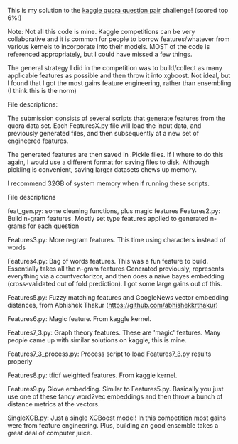 This is my solution to the [kaggle quora question pair](https://www.kaggle.com/c/quora-question-pairs) challenge! (scored top 6%!)

Note: Not all this code is mine. Kaggle competitions can be very collaborative and it is common for people to borrow features/whatever from various kernels to incorporate into their models. MOST of the code is referenced appropriately, but I could have missed a few things.

The general strategy I did in the competition was to build/collect as many applicable features as possible and then throw it into xgboost. Not ideal, but I found that I got the most gains feature engineering, rather than ensembling (I think this is the norm)

File descriptions:

The submission consists of several scripts that generate features from the quora data set. Each FeaturesX.py file will load the input data, and previously generated files, and then subsequently at a new set of engineered features.

The generated features are then saved in .Pickle files. If I where to do this again, I would use a different format for saving files to disk. Although pickling is convenient, saving larger datasets chews up memory.

I recommend 32GB of system memory when if running these scripts.

File descriptions

feat_gen.py: some cleaning functions, plus magic features
Features2.py: Build n-gram features. Mostly set type features applied to generated n-grams for each question

Features3.py: More n-gram features. This time using characters instead of words

Features4.py: Bag of words features. This was a fun feature to build. Essentially takes all the n-gram features
Generated previously, represents everything via a countvectorizor, and then does a naive bayes embedding (cross-validated out of fold prediction). I got some large gains out of this.

Features5.py: Fuzzy matching features and GoogleNews vector embedding distances, from Abhishek Thakur (https://github.com/abhishekkrthakur)

Features6.py: Magic feature. From kaggle kernel.

Features7_3.py: Graph theory features. These are 'magic' features. Many people came up with similar solutions on kaggle, this is mine.

Features7_3_process.py: Process script to load Features7_3.py results properly

Features8.py: tfidf weighted features. From kaggle kernel.

Features9.py Glove embedding. Similar to Features5.py. Basically you just use one of these fancy word2vec embeddings and then throw a bunch of distance metrics at the vectors.

SingleXGB.py: Just a single XGBoost model! In this competition most gains were from feature engineering. Plus, building an good ensemble takes a great deal of computer juice.


